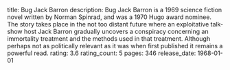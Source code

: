 title: Bug Jack Barron
description: Bug Jack Barron is a 1969 science fiction novel written by Norman Spinrad, and was a 1970 Hugo award nominee.
The story takes place in the not too distant future where an exploitative talk-show host Jack Barron gradually uncovers a conspiracy concerning an immortality treatment and the methods used in that treatment.
Although perhaps not as politically relevant as it was when first published it remains a powerful read.
rating: 3.6
rating_count: 5
pages: 346
release_date: 1968-01-01